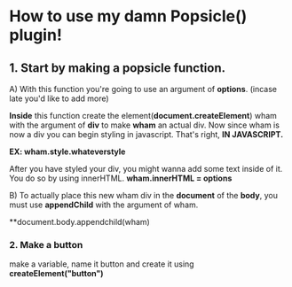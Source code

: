 # How to use my damn Popsicle() plugin!

## 1. Start by making a popsicle function.

A) With this function you're going to use an argument of **options**. (incase late you'd like to add more)

**Inside** this function create the element(**document.createElement**) wham with the argument of **div** to make **wham** an actual div.
Now since wham is now a div you can begin styling in javascript. That's right, **IN JAVASCRIPT.**

**EX: wham.style.whateverstyle**
	
After you have styled your div, you might wanna add some text inside of it. You do so by using innerHTML. 
**wham.innerHTML = options**

B) To actually  place this new wham div in the **document** of the **body**, you must use **appendChild** with the argument of wham. 

**document.body.appendchild(wham)


### 2. Make a button

make a variable, name it button and create it using **createElement("button")**



